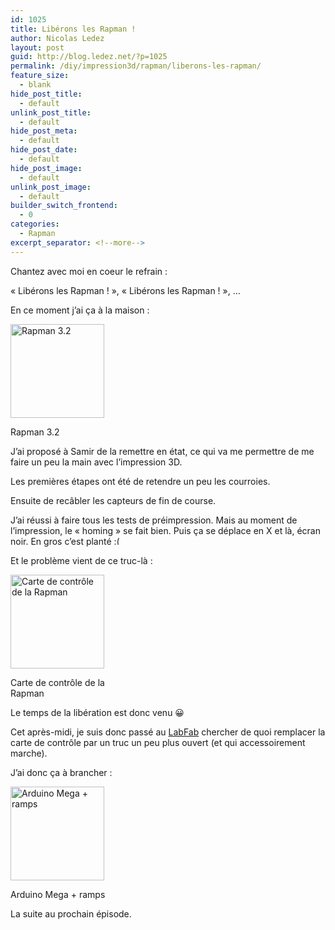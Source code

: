 ```yaml
---
id: 1025
title: Libérons les Rapman !
author: Nicolas Ledez
layout: post
guid: http://blog.ledez.net/?p=1025
permalink: /diy/impression3d/rapman/liberons-les-rapman/
feature_size:
  - blank
hide_post_title:
  - default
unlink_post_title:
  - default
hide_post_meta:
  - default
hide_post_date:
  - default
hide_post_image:
  - default
unlink_post_image:
  - default
builder_switch_frontend:
  - 0
categories:
  - Rapman
excerpt_separator: <!--more-->
---
```

Chantez avec moi en coeur le refrain :

&laquo;&nbsp;Libérons les Rapman !&nbsp;&raquo;, &laquo;&nbsp;Libérons les Rapman !&nbsp;&raquo;, &#8230;

En ce moment j&rsquo;ai ça à la maison :

<div id="attachment_1027" style="width: 160px" class="wp-caption alignnone">
  <a href="http://blog.ledez.net/wp-content/uploads/2014/05/2014-05-16-18.56.14.jpg"><img class="size-thumbnail wp-image-1027" src="2014/05/2014-05-16-18.56.14-150x150.jpg" alt="Rapman 3.2" width="150" height="150" /></a>
  
  <p class="wp-caption-text">
    Rapman 3.2
  </p>
</div>

<p class="p1">
  J&rsquo;ai proposé à Samir de la remettre en état, ce qui va me permettre de me faire un peu la main avec l&rsquo;impression 3D.<!--more-->
</p>

<p class="p1">
  Les premières étapes ont été de retendre un peu les courroies.
</p>

<p class="p1">
  Ensuite de recâbler les capteurs de fin de course.
</p>

<p class="p1">
  J&rsquo;ai réussi à faire tous les tests de préimpression. Mais au moment de l&rsquo;impression, le &laquo;&nbsp;homing&nbsp;&raquo; se fait bien. Puis ça se déplace en X et là, écran noir. En gros c&rsquo;est planté <img src="smilies/frownie.png" alt=":(" class="wp-smiley" style="height: 1em; max-height: 1em;" />
</p>

<p class="p1">
  Et le problème vient de ce truc-là :
</p>

<div id="attachment_1028" style="width: 160px" class="wp-caption alignnone">
  <a href="http://blog.ledez.net/wp-content/uploads/2014/05/2014-05-16-18.56.22.jpg"><img class="size-thumbnail wp-image-1028" src="2014/05/2014-05-16-18.56.22-150x150.jpg" alt="Carte de contrôle de la Rapman" width="150" height="150" /></a>
  
  <p class="wp-caption-text">
    Carte de contrôle de la Rapman
  </p>
</div>

<p class="p1">
  Le temps de la libération est donc venu 😀
</p>

<p class="p1">
  Cet après-midi, je suis donc passé au <a title="LabFab de Rennes" href="http://www.labfab.fr/">LabFab</a> chercher de quoi remplacer la carte de contrôle par un truc un peu plus ouvert (et qui accessoirement marche).
</p>

<p class="p1">
  J&rsquo;ai donc ça à brancher :
</p>

<div id="attachment_1026" style="width: 160px" class="wp-caption alignnone">
  <a href="http://blog.ledez.net/wp-content/uploads/2014/05/2014-05-16-18.49.00.jpg"><img class="size-thumbnail wp-image-1026" src="2014/05/2014-05-16-18.49.00-150x150.jpg" alt="Arduino Mega + ramps" width="150" height="150" /></a>
  
  <p class="wp-caption-text">
    Arduino Mega + ramps
  </p>
</div>

La suite au prochain épisode.

